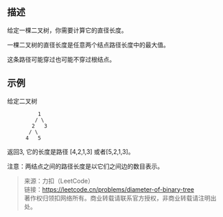 ## 描述
给定一棵二叉树，你需要计算它的直径长度。

一棵二叉树的直径长度是任意两个结点路径长度中的最大值。

这条路径可能穿过也可能不穿过根结点。

## 示例
给定二叉树
````
          1
         / \
        2   3
       / \     
      4   5    
````
返回3, 它的长度是路径 [4,2,1,3] 或者[5,2,1,3]。



注意：两结点之间的路径长度是以它们之间边的数目表示。

>来源：力扣（LeetCode）  
>链接：https://leetcode.cn/problems/diameter-of-binary-tree  
>著作权归领扣网络所有。商业转载请联系官方授权，非商业转载请注明出处。